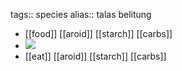 tags:: species
alias:: talas belitung
- [[food]] [[aroid]] [[starch]] [[carbs]]
- ![](https://jade-gentle-pony-196.mypinata.cloud/ipfs/bafkreigzpgxv4j5v7w3nxayvwnebuj224onjceg3menr5f7v232qj4orza)
- [[eat]] [[aroid]] [[starch]] [[carbs]]
